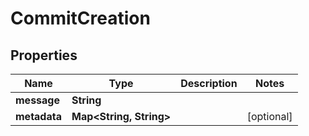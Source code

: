 

# CommitCreation


## Properties

Name | Type | Description | Notes
------------ | ------------- | ------------- | -------------
**message** | **String** |  | 
**metadata** | **Map&lt;String, String&gt;** |  |  [optional]



